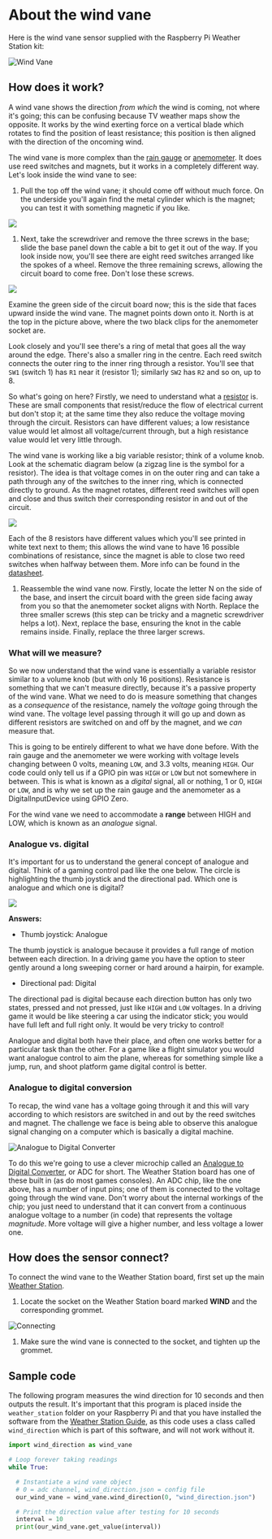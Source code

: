 # About the wind vane

Here is the wind vane sensor supplied with the Raspberry Pi Weather Station kit:

![Wind Vane](../lesson-4/images/wind_vane.png)

## How does it work?

A wind vane shows the direction *from which* the wind is coming, not where it's going; this can be confusing because TV weather maps show the opposite. It works by the wind exerting force on a vertical blade which rotates to find the position of least resistance; this position is then aligned with the direction of the oncoming wind.

The wind vane is more complex than the [rain gauge](rain_gauge.md) or [anemometer](wind_speed.md). It does use reed switches and magnets, but it works in a completely different way. Let's look inside the wind vane to see:

1. Pull the top off the wind vane; it should come off without much force. On the underside you'll again find the metal cylinder which is the magnet; you can test it with something magnetic if you like.

![](../lesson-4/images/wind_vane_magnet.png)

1. Next, take the screwdriver and remove the three screws in the base; slide the base panel down the cable a bit to get it out of the way. If you look inside now, you'll see there are eight reed switches arranged like the spokes of a wheel. Remove the three remaining screws, allowing the circuit board to come free. Don't lose these screws.

![](../lesson-4/images/wind_vane_reed.png)

Examine the green side of the circuit board now; this is the side that faces upward inside the wind vane. The magnet points down onto it. North is at the top in the picture above, where the two black clips for the anemometer socket are.

Look closely and you'll see there's a ring of metal that goes all the way around the edge. There's also a smaller ring in the centre. Each reed switch connects the outer ring to the inner ring through a resistor. You'll see that `SW1` (switch 1) has `R1` near it (resistor 1); similarly `SW2` has `R2` and so on, up to 8.

So what's going on here? Firstly, we need to understand what a [resistor](http://en.wikipedia.org/wiki/Resistor) is. These are small components that resist/reduce the flow of electrical current but don't stop it; at the same time they also reduce the voltage moving through the circuit. Resistors can have different values; a low resistance value would let almost all voltage/current through, but a high resistance value would let very little through.

The wind vane is working like a big variable resistor; think of a volume knob. Look at the schematic diagram below (a zigzag line is the symbol for a resistor). The idea is that voltage comes in on the outer ring and can take a path through any of the switches to the inner ring, which is connected directly to ground. As the magnet rotates, different reed switches will open and close and thus switch their corresponding resistor in and out of the circuit.

![](../lesson-4/images/wind_vane_schematic.png)

Each of the 8 resistors have different values which you'll see printed in white text next to them; this allows the wind vane to have 16 possible combinations of resistance, since the magnet is able to close two reed switches when halfway between them. More info can be found in the [datasheet](https://www.argentdata.com/files/80422_datasheet.pdf).

1. Reassemble the wind vane now. Firstly, locate the letter N on the side of the base, and insert the circuit board with the green side facing away from you so that the anemometer socket aligns with North. Replace the three smaller screws (this step can be tricky and a magnetic screwdriver helps a lot). Next, replace the base, ensuring the knot in the cable remains inside. Finally, replace the three larger screws.

### What will we measure?

So we now understand that the wind vane is essentially a variable resistor similar to a volume knob (but with only 16 positions). Resistance is something that we can't measure directly, because it's a passive property of the wind vane. What we need to do is measure something that changes as a *consequence* of the resistance, namely the *voltage* going through the wind vane. The voltage level passing through it will go up and down as different resistors are switched on and off by the magnet, and we *can* measure that.

This is going to be entirely different to what we have done before. With the rain gauge and the anemometer we were working with voltage levels changing between 0 volts, meaning `LOW`, and 3.3 volts, meaning `HIGH`. Our code could only tell us if a GPIO pin was `HIGH` or `LOW` but not somewhere in between. This is what is known as a *digital* signal, all or nothing, 1 or 0, `HIGH` or `LOW`, and is why we set up the rain gauge and the anemometer as a DigitalInputDevice using GPIO Zero.

For the wind vane we need to accommodate a **range** between HIGH and LOW, which is known as an *analogue* signal.

### Analogue vs. digital

It's important for us to understand the general concept of analogue and digital. Think of a gaming control pad like the one below. The circle is highlighting the thumb joystick and the directional pad. Which one is analogue and which one is digital?

![](../lesson-4/images/xbone_pad.png)

**Answers:**

- Thumb joystick: Analogue

The thumb joystick is analogue because it provides a full range of motion between each direction. In a driving game you have the option to steer gently around a long sweeping corner or hard around a hairpin, for example.

- Directional pad: Digital

The directional pad is digital because each direction button has only two states, pressed and not pressed, just like `HIGH` and `LOW` voltages. In a driving game it would be like steering a car using the indicator stick; you would have full left and full right only. It would be very tricky to control!

Analogue and digital both have their place, and often one works better for a particular task than the other. For a game like a flight simulator you would want analogue control to aim the plane, whereas for something simple like a jump, run, and shoot platform game digital control is better.

### Analogue to digital conversion

To recap, the wind vane has a voltage going through it and this will vary according to which resistors are switched in and out by the reed switches and magnet. The challenge we face is being able to observe this analogue signal changing on a computer which is basically a digital machine.

![Analogue to Digital Converter](../lesson-4/images/adc_msop10.png)

To do this we're going to use a clever microchip called an [Analogue to Digital Converter](http://en.wikipedia.org/wiki/Analog-to-digital_converter), or ADC for short. The Weather Station board has one of these built in (as do most games consoles). An ADC chip, like the one above, has a number of input pins; one of them is connected to the voltage going through the wind vane. Don't worry about the internal workings of the chip; you just need to understand that it can convert from a continuous analogue voltage to a number (in code) that represents the voltage *magnitude*. More voltage will give a higher number, and less voltage a lower one.

## How does the sensor connect?

To connect the wind vane to the Weather Station board, first set up the main [Weather Station](https://www.raspberrypi.org/learning/weather-station-guide).

1. Locate the socket on the Weather Station board marked **WIND** and the corresponding grommet.

  ![Connecting](../lesson-4/images/wind_connect.jpg)

1. Make sure the wind vane is connected to the socket, and tighten up the grommet.


## Sample code

The following program measures the wind direction for 10 seconds and then outputs the result. It's important that this program is placed inside the `weather_station` folder on your Raspberry Pi and that you have installed the software from the [Weather Station Guide](https://www.raspberrypi.org/learning/weather-station-guide), as this code uses a class called `wind_direction` which is part of this software, and will not work without it.

  ```python
  import wind_direction as wind_vane

  # Loop forever taking readings
  while True:

    # Instantiate a wind vane object
    # 0 = adc channel, wind_direction.json = config file
    our_wind_vane = wind_vane.wind_direction(0, "wind_direction.json")

    # Print the direction value after testing for 10 seconds
    interval = 10
    print(our_wind_vane.get_value(interval))


  ```
